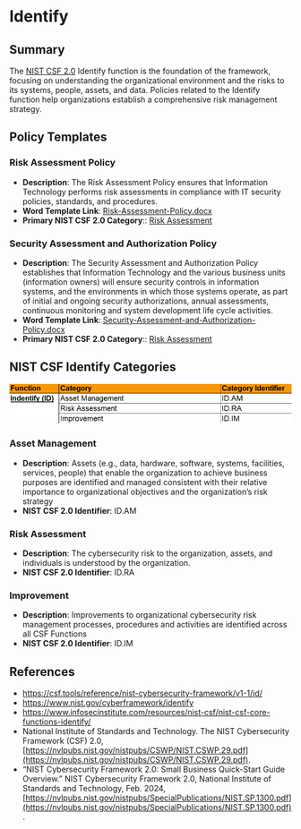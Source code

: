 # Identify

## Summary

The [NIST CSF 2.0](/pages/framework/framework.md) Identify function is the foundation of the framework, focusing on understanding the organizational environment and the risks to its systems, people, assets, and data. Policies related to the Identify function help organizations establish a comprehensive risk management strategy.

## Policy Templates

### Risk Assessment Policy

* **Description**: The Risk Assessment Policy ensures that Information Technology performs risk assessments in compliance with IT security policies, standards, and procedures.
* **Word Template Link**: [Risk-Assessment-Policy.docx](https://github.com/EvolvingSysadmin/Practicum/raw/refs/heads/main/templates/identify/Risk-Assessment-Policy.docx)
* **Primary NIST CSF 2.0 Category**:: [Risk Assessment](#risk-assessment)

### Security Assessment and Authorization Policy

* **Description**: The Security Assessment and Authorization Policy establishes that Information Technology and the various business units (information owners) will ensure security controls in information systems, and the environments in which those systems operate, as part of initial and ongoing security authorizations, annual assessments, continuous monitoring and system development life cycle activities.
* **Word Template Link**: [Security-Assessment-and-Authorization-Policy.docx](https://github.com/EvolvingSysadmin/Practicum/raw/refs/heads/main/templates/identify/Security-Assessment-and-Authorization-Policy.docx)
* **Primary NIST CSF 2.0 Category**:: [Risk Assessment](#risk-assessment)

## NIST CSF Identify Categories

![NIST CSF 2.0 Identify Categories](/img/identify-categories.png)

### Asset Management

* **Description**: Assets (e.g., data, hardware, software, systems, facilities, services, people) that enable the organization to achieve business purposes are identified and managed consistent with their relative importance to organizational objectives and the organization’s risk strategy
* **NIST CSF 2.0 Identifier**: ID.AM

### Risk Assessment

* **Description**:  The cybersecurity risk to the organization, assets, and individuals is understood by the organization.
* **NIST CSF 2.0 Identifier**: ID.RA

### Improvement

* **Description**: Improvements to organizational cybersecurity risk management processes, procedures and activities are identified across all CSF Functions
* **NIST CSF 2.0 Identifier**: ID.IM

## References

* https://csf.tools/reference/nist-cybersecurity-framework/v1-1/id/
* https://www.nist.gov/cyberframework/identify
* https://www.infosecinstitute.com/resources/nist-csf/nist-csf-core-functions-identify/
* National Institute of Standards and Technology. The NIST Cybersecurity Framework (CSF) 2.0, [https://nvlpubs.nist.gov/nistpubs/CSWP/NIST.CSWP.29.pdf](https://nvlpubs.nist.gov/nistpubs/CSWP/NIST.CSWP.29.pdf).
* “NIST Cybersecurity Framework 2.0: Small Business Quick-Start Guide Overview.” NIST Cybersecurity Framework 2.0, National Institute of Standards and Technology, Feb. 2024, [https://nvlpubs.nist.gov/nistpubs/SpecialPublications/NIST.SP.1300.pdf](https://nvlpubs.nist.gov/nistpubs/SpecialPublications/NIST.SP.1300.pdf).